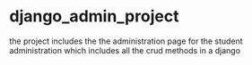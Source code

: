 # django_admin_project
the project includes the the administration page for the student administration which includes all the crud methods in a django
